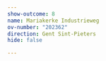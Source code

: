 ```yaml
---
show-outcome: 8
name: Mariakerke Industrieweg
ov-number: "202362"
direction: Gent Sint-Pieters
hide: false

---
```

